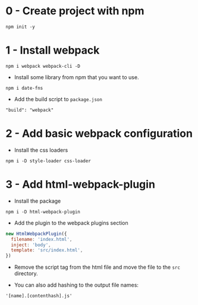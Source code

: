 # 0 - Create project with npm

```shell
npm init -y

```

# 1 - Install webpack

```shell
npm i webpack webpack-cli -D
```

* Install some library from npm that you want to use.

```shell
npm i date-fns
```

* Add the build script to `package.json`

```
"build": "webpack"
```

# 2 - Add basic webpack configuration

* Install the css loaders

```shell
npm i -D style-loader css-loader
```

# 3 - Add html-webpack-plugin

* Install the package

```shell
npm i -D html-webpack-plugin
```

* Add the plugin to the webpack plugins section

```js
new HtmlWebpackPlugin({
  filename: 'index.html',
  inject: 'body',
  template: 'src/index.html',
})
```

* Remove the script tag from the html file and move the file to the `src` directory.

* You can also add hashing to the output file names:
 
```
'[name].[contenthash].js'
```
